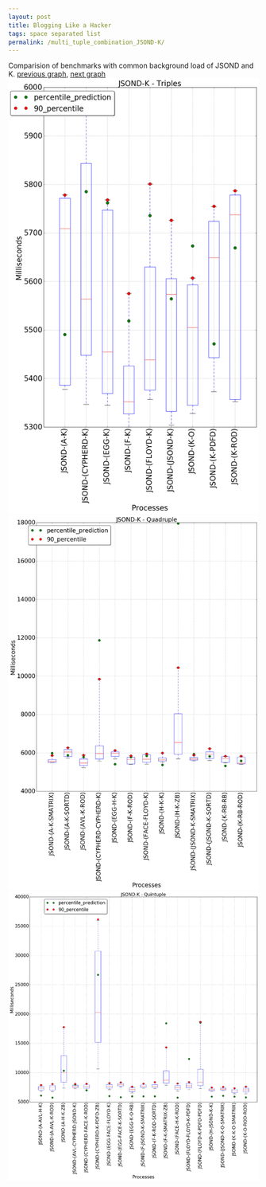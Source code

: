 ```yaml
---
layout: post
title: Blogging Like a Hacker
tags: space separated list
permalink: /multi_tuple_combination_JSOND-K/
---
```


Comparision of benchmarks with common background load of JSOND and K.
[previous graph](../multi_tuple_combination_JSOND-JSOND/), [next graph](../multi_tuple_combination_JSOND-O/)
![graph figure](./images/triple/JSOND/JSOND-K_box.png)![graph figure](./images/quadruple/JSOND/JSOND-K_box.png)![graph figure](./images/quintuple/JSOND/JSOND-K_box.png)